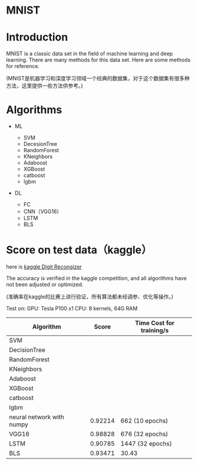 MNIST
===
# Introduction
MNIST is a classic data set in the field of machine learning and deep learning. There are many methods for this data set. Here are some methods for reference.

(MNIST是机器学习和深度学习领域一个经典的数据集，对于这个数据集有很多种方法，这里提供一些方法供参考。)

# Algorithms
* ML
  * SVM
  * DecesionTree
  * RandomForest
  * KNeighbors
  * Adaboost
  * XGBoost
  * catboost
  * lgbm
  
* DL
  * FC
  * CNN（VGG16）
  * LSTM
  * BLS

# Score on test data（kaggle）
here is [kaggle Digit Recongizer](https://www.kaggle.com/c/digit-recognizer)

The accuracy is verified in the kaggle competition, and all algorithms have not been adjusted or optimized.

(准确率在kaggle的比赛上进行验证，所有算法都未经调参、优化等操作。)

Test on: GPU: Tesla P100 x1
         CPU: 8 kernels, 64G RAM
         
|Algorithm|Score|Time Cost for training/s|
|--|--|--|
|SVM| | |
|DecisionTree| | |
|RandomForest|  | |
|KNeighbors| | |
| Adaboost | | |
|XGBoost| | |
|catboost | | |
|lgbm| | |
|neural network with numpy |0.92214 |662 (10 epochs)|
|VGG16|0.98828| 676 (32 epochs)|
|LSTM| 0.90785|1447 (32 epochs)|
|BLS|0.93471 |30.43|

